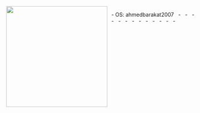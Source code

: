 <center>

<img align='left' src="https://github.com/user-attachments/assets/71db8451-ed9d-499b-aae6-e059a3d53677" width="270" margin="20px">


</center>

&nbsp;&nbsp;- <span color="cyan">OS:</span> ahmedbarakat2007
&nbsp;&nbsp;- 
&nbsp;&nbsp;- 
&nbsp;&nbsp;- 
&nbsp;&nbsp;- 
&nbsp;&nbsp;- 
&nbsp;&nbsp;- 
&nbsp;&nbsp;- 
&nbsp;&nbsp;- 
&nbsp;&nbsp;- 
&nbsp;&nbsp;- 
&nbsp;&nbsp;-
&nbsp;&nbsp;- 
&nbsp;&nbsp;- 

